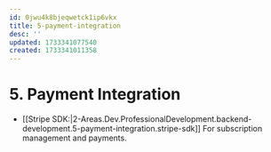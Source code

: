 ```yaml
---
id: 0jwu4k8bjeqwetck1ip6vkx
title: 5-payment-integration
desc: ''
updated: 1733341077540
created: 1733341011358
---
```


# 5. Payment Integration

   - [[Stripe SDK:|2-Areas.Dev.ProfessionalDevelopment.backend-development.5-payment-integration.stripe-sdk]] For subscription management and payments.